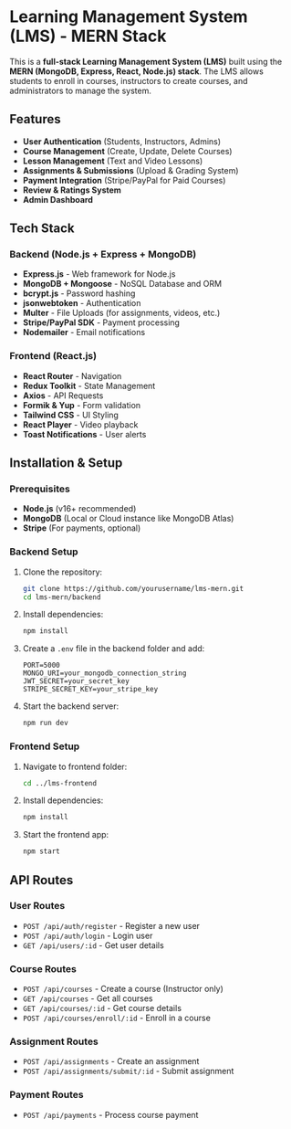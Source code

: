 # Learning Management System (LMS) - MERN Stack

This is a **full-stack Learning Management System (LMS)** built using the **MERN (MongoDB, Express, React, Node.js) stack**. The LMS allows students to enroll in courses, instructors to create courses, and administrators to manage the system.

## Features

- **User Authentication** (Students, Instructors, Admins)
- **Course Management** (Create, Update, Delete Courses)
- **Lesson Management** (Text and Video Lessons)
- **Assignments & Submissions** (Upload & Grading System)
- **Payment Integration** (Stripe/PayPal for Paid Courses)
- **Review & Ratings System**
- **Admin Dashboard**

## Tech Stack

### Backend (Node.js + Express + MongoDB)

- **Express.js** - Web framework for Node.js
- **MongoDB + Mongoose** - NoSQL Database and ORM
- **bcrypt.js** - Password hashing
- **jsonwebtoken** - Authentication
- **Multer** - File Uploads (for assignments, videos, etc.)
- **Stripe/PayPal SDK** - Payment processing
- **Nodemailer** - Email notifications

### Frontend (React.js)

- **React Router** - Navigation
- **Redux Toolkit** - State Management
- **Axios** - API Requests
- **Formik & Yup** - Form validation
- **Tailwind CSS** - UI Styling
- **React Player** - Video playback
- **Toast Notifications** - User alerts

## Installation & Setup

### Prerequisites

- **Node.js** (v16+ recommended)
- **MongoDB** (Local or Cloud instance like MongoDB Atlas)
- **Stripe** (For payments, optional)

### Backend Setup

1. Clone the repository:
   ```sh
   git clone https://github.com/yourusername/lms-mern.git
   cd lms-mern/backend
   ```
2. Install dependencies:
   ```sh
   npm install
   ```
3. Create a `.env` file in the backend folder and add:
   ```env
   PORT=5000
   MONGO_URI=your_mongodb_connection_string
   JWT_SECRET=your_secret_key
   STRIPE_SECRET_KEY=your_stripe_key
   ```
4. Start the backend server:
   ```sh
   npm run dev
   ```

### Frontend Setup

1. Navigate to frontend folder:
   ```sh
   cd ../lms-frontend
   ```
2. Install dependencies:
   ```sh
   npm install
   ```
3. Start the frontend app:
   ```sh
   npm start
   ```

## API Routes

### User Routes

- `POST /api/auth/register` - Register a new user
- `POST /api/auth/login` - Login user
- `GET /api/users/:id` - Get user details

### Course Routes

- `POST /api/courses` - Create a course (Instructor only)
- `GET /api/courses` - Get all courses
- `GET /api/courses/:id` - Get course details
- `POST /api/courses/enroll/:id` - Enroll in a course

### Assignment Routes

- `POST /api/assignments` - Create an assignment
- `POST /api/assignments/submit/:id` - Submit assignment

### Payment Routes

- `POST /api/payments` - Process course payment
